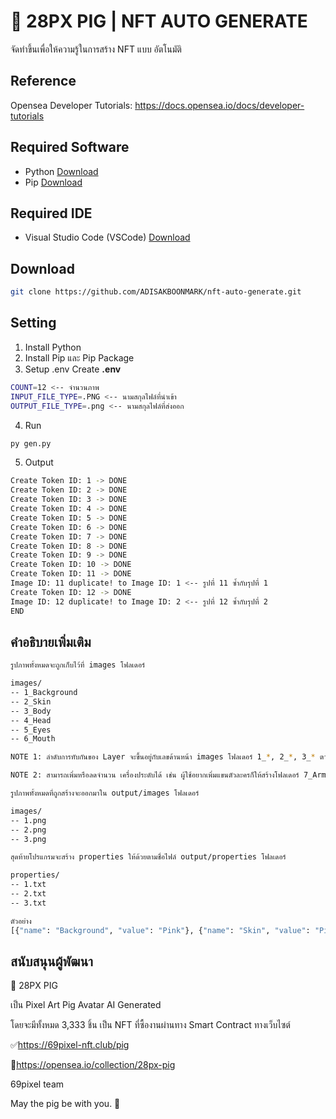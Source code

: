 # 🐷 28PX PIG | NFT AUTO GENERATE

จัดทำขึ้นเพื่อให้ความรู้ในการสร้าง NFT แบบ อัตโนมัติ

## Reference

Opensea Developer Tutorials: https://docs.opensea.io/docs/developer-tutorials

## Required Software

- Python [Download](https://www.python.org/downloads/)
- Pip [Download](https://pip.pypa.io/en/stable/getting-started/)

## Required IDE

- Visual Studio Code (VSCode) [Download](https://code.visualstudio.com/)

## Download

```sh
git clone https://github.com/ADISAKBOONMARK/nft-auto-generate.git
```

## Setting

1. Install Python
2. Install Pip และ Pip Package
3. Setup .env Create **.env**
```sh
COUNT=12 <-- จำนวนภาพ
INPUT_FILE_TYPE=.PNG <-- นามสกุลไฟล์ที่นำเข้า
OUTPUT_FILE_TYPE=.png <-- นามสกุลไฟล์ที่ส่งออก
```

4. Run

```sh
py gen.py
```

5. Output

```sh
Create Token ID: 1 -> DONE
Create Token ID: 2 -> DONE
Create Token ID: 3 -> DONE
Create Token ID: 4 -> DONE
Create Token ID: 5 -> DONE
Create Token ID: 6 -> DONE
Create Token ID: 7 -> DONE
Create Token ID: 8 -> DONE
Create Token ID: 9 -> DONE
Create Token ID: 10 -> DONE
Create Token ID: 11 -> DONE
Image ID: 11 duplicate! to Image ID: 1 <-- รูปที่ 11 ซ้ำกับรุปที่ 1
Create Token ID: 12 -> DONE
Image ID: 12 duplicate! to Image ID: 2 <-- รูปที่ 12 ซ้ำกับรุปที่ 2
END
```

## คำอธิบายเพิ่มเติม

```sh
รูปภาพทั้งหมดจะถูกเก็บไว้ที่ images โฟลเดอร์

images/
-- 1_Background
-- 2_Skin
-- 3_Body
-- 4_Head
-- 5_Eyes
-- 6_Mouth

NOTE 1: ลำดับการทับกันของ Layer จะขึ้นอยู่กับเลขด้านหน้า images โฟลเดอร์ 1_*, 2_*, 3_* ตามลำดับ

NOTE 2: สามารถเพิ่มหรือลดจำนวน เครื่องประดับได้ เช่น ผู้ใช้อยากเพิ่มแขนตัวละครก็ให้สร้างโฟลเดอร์ 7_Arm เพิ่ม
```

```sh
รูปภาพทั้งหมดที่ถูกสร้างจะออกมาใน output/images โฟลเดอร์

images/
-- 1.png
-- 2.png
-- 3.png
```

```sh
สุดท้ายโปรแกรมจะสร้าง properties ให้ด้วยตามชื่อไฟล์ output/properties โฟลเดอร์

properties/
-- 1.txt
-- 2.txt
-- 3.txt

ตัวอย่าง
[{"name": "Background", "value": "Pink"}, {"name": "Skin", "value": "Pinky"}, {"name": "Body", "value": "Sun Flower T-Shirt"}, {"name": "Head", "value": "Banana"}, {"name": "Eyes", "value": "Chill Eyes"}, {"name": "Mouth", "value": "Pink Bubblegum"}]
```

## สนับสนุนผู้พัฒนา

🐷 28PX PIG

เป็น Pixel Art Pig Avatar AI Generated

โดยจะมีทั้งหมด 3,333 ชิ้น เป็น NFT ที่ซื้องานผ่านทาง Smart Contract
ทางเว็บไซต์

✅https://69pixel-nft.club/pig

🚀https://opensea.io/collection/28px-pig

69pixel team

May the pig be with you. 🐖
